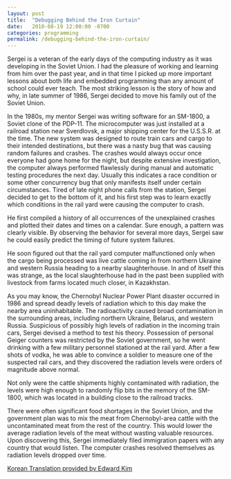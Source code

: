 ```yaml
---
layout: post
title:  "Debugging Behind the Iron Curtain"
date:   2010-08-19 12:00:00 -0700
categories: programming
permalink: /debugging-behind-the-iron-curtain/
---
```

Sergei is a veteran of the early days of the computing industry as it was developing in the Soviet Union. I had the pleasure of working and learning from him over the past year, and in that time I picked up more important lessons about both life and embedded programming than any amount of school could ever teach. The most striking lesson is the story of how and why, in late summer of 1986, Sergei decided to move his family out of the Soviet Union.

In the 1980s, my mentor Sergei was writing software for an SM-1800, a Soviet clone of the PDP-11. The microcomputer was just installed at a railroad station near Sverdlovsk, a major shipping center for the U.S.S.R. at the time. The new system was designed to route train cars and cargo to their intended destinations, but there was a nasty bug that was causing random failures and crashes. The crashes would always occur once everyone had gone home for the night, but despite extensive investigation, the computer always performed flawlessly during manual and automatic testing procedures the next day. Usually this indicates a race condition or some other concurrency bug that only manifests itself under certain circumstances. Tired of late night phone calls from the station, Sergei decided to get to the bottom of it, and his first step was to learn exactly which conditions in the rail yard were causing the computer to crash.

He first compiled a history of all occurrences of the unexplained crashes and plotted their dates and times on a calendar. Sure enough, a pattern was clearly visible. By observing the behavior for several more days, Sergei saw he could easily predict the timing of future system failures.

He soon figured out that the rail yard computer malfunctioned only when the cargo being processed was live cattle coming in from northern Ukraine and western Russia heading to a nearby slaughterhouse. In and of itself this was strange, as the local slaughterhouse had in the past been supplied with livestock from farms located much closer, in Kazakhstan.

As you may know, the Chernobyl Nuclear Power Plant disaster occurred in 1986 and spread deadly levels of radiation which to this day make the nearby area uninhabitable. The radioactivity caused broad contamination in the surrounding areas, including northern Ukraine, Belarus, and western Russia. Suspicious of possibly high levels of radiation in the incoming train cars, Sergei devised a method to test his theory. Possession of personal Geiger counters was restricted by the Soviet government, so he went drinking with a few military personnel stationed at the rail yard. After a few shots of vodka, he was able to convince a soldier to measure one of the suspected rail cars, and they discovered the radiation levels were orders of magnitude above normal.

Not only were the cattle shipments highly contaminated with radiation, the levels were high enough to randomly flip bits in the memory of the SM-1800, which was located in a building close to the railroad tracks.

There were often significant food shortages in the Soviet Union, and the government plan was to mix the meat from Chernobyl-area cattle with the uncontaminated meat from the rest of the country. This would lower the average radiation levels of the meat without wasting valuable resources. Upon discovering this, Sergei immediately filed immigration papers with any country that would listen. The computer crashes resolved themselves as radiation levels dropped over time.

[Korean Translation provided by Edward Kim](https://edykim.com/ko/post/debugging-behind-the-iron-curtain/)

